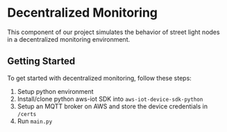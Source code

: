 # Decentralized Monitoring

This component of our project simulates the behavior of street light nodes in a decentralized monitoring environment.

## Getting Started

To get started with decentralized monitoring, follow these steps:

1. Setup python environment
2. Install/clone python aws-iot SDK into `aws-iot-device-sdk-python`
3. Setup an MQTT broker on AWS and store the device credentials in `/certs`
4. Run `main.py`

